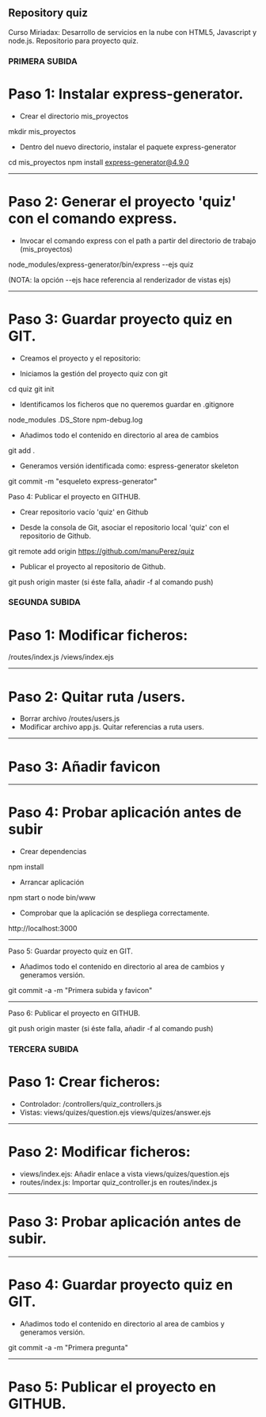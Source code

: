 ## Repository quiz

Curso Miriadax: Desarrollo de servicios en la nube con HTML5, Javascript y node.js. Repositorio para proyecto quiz.

### PRIMERA SUBIDA

# Paso 1: Instalar express-generator.

- Crear el directorio mis_proyectos

mkdir mis_proyectos

- Dentro del nuevo directorio, instalar el paquete express-generator

cd mis_proyectos
npm install express-generator@4.9.0

____________________________________________________________________________________________________


# Paso 2: Generar el proyecto 'quiz' con el comando express.

- Invocar el comando express con el path a partir del directorio de trabajo (mis_proyectos)

node_modules/express-generator/bin/express --ejs quiz

(NOTA: la opción --ejs hace referencia al renderizador de vistas ejs)

____________________________________________________________________________________________________


# Paso 3: Guardar proyecto quiz en GIT.

- Creamos el proyecto y el repositorio:

- Iniciamos la gestión del proyecto quiz con git

cd quiz
git init

- Identificamos los ficheros que no queremos guardar en .gitignore

node_modules
.DS_Store
npm-debug.log

- Añadimos todo el contenido en directorio al area de cambios

git add .

- Generamos versión identificada como: espress-generator skeleton

git commit -m "esqueleto express-generator"

Paso 4: Publicar el proyecto en GITHUB.

- Crear repositorio vacío 'quiz' en Github

- Desde la consola de Git, asociar el repositorio local 'quiz' con el repositorio de Github.

git remote add origin https://github.com/manuPerez/quiz

- Publicar el proyecto al repositorio de Github.

git push origin master (si éste falla, añadir -f al comando push)



### SEGUNDA SUBIDA

# Paso 1: Modificar ficheros:

/routes/index.js
/views/index.ejs

___________________________________________________________________________________________________


# Paso 2: Quitar ruta /users.

- Borrar archivo /routes/users.js
- Modificar archivo app.js. Quitar referencias a ruta users.

____________________________________________________________________________________________________


# Paso 3: Añadir favicon

____________________________________________________________________________________________________


# Paso 4: Probar aplicación antes de subir

- Crear dependencias

npm install

- Arrancar aplicación

npm start o node bin/www

- Comprobar que la aplicación se despliega correctamente.

http://localhost:3000

____________________________________________________________________________________________________


Paso 5: Guardar proyecto quiz en GIT.

- Añadimos todo el contenido en directorio al area de cambios y generamos versión.

git commit -a -m "Primera subida y favicon"

____________________________________________________________________________________________________


Paso 6: Publicar el proyecto en GITHUB.

git push origin master (si éste falla, añadir -f al comando push)



### TERCERA SUBIDA

# Paso 1: Crear ficheros:

- Controlador: /controllers/quiz_controllers.js
- Vistas: views/quizes/question.ejs
          views/quizes/answer.ejs

____________________________________________________________________________________________________


# Paso 2: Modificar ficheros:

- views/index.ejs: Añadir enlace a vista views/quizes/question.ejs
- routes/index.js: Importar quiz_controller.js en routes/index.js

____________________________________________________________________________________________________


# Paso 3: Probar aplicación antes de subir.

____________________________________________________________________________________________________


# Paso 4: Guardar proyecto quiz en GIT.

- Añadimos todo el contenido en directorio al area de cambios y generamos versión.

git commit -a -m "Primera pregunta"

____________________________________________________________________________________________________


# Paso 5: Publicar el proyecto en GITHUB.